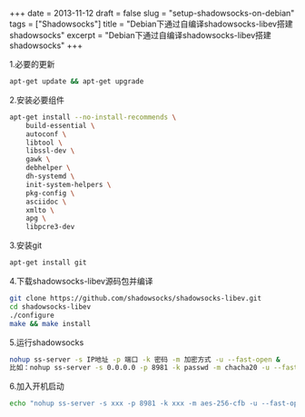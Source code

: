 +++
date = 2013-11-12
draft = false
slug = "setup-shadowsocks-on-debian"
tags = ["Shadowsocks"]
title = "Debian下通过自编译shadowsocks-libev搭建shadowsocks"
excerpt = "Debian下通过自编译shadowsocks-libev搭建shadowsocks"
+++

1.必要的更新
```bash
apt-get update && apt-get upgrade
```
2.安装必要组件
```bash
apt-get install --no-install-recommends \
    build-essential \
    autoconf \
    libtool \
    libssl-dev \
    gawk \
    debhelper \
    dh-systemd \
    init-system-helpers \
    pkg-config \
    asciidoc \
    xmlto \
    apg \
    libpcre3-dev
```
3.安装git
```bash
apt-get install git
```
4.下载shadowsocks-libev源码包并编译
```bash
git clone https://github.com/shadowsocks/shadowsocks-libev.git
cd shadowsocks-libev
./configure
make && make install
```
5.运行shadowsocks
```bash
nohup ss-server -s IP地址 -p 端口 -k 密码 -m 加密方式 -u --fast-open &
比如：nohup ss-server -s 0.0.0.0 -p 8981 -k passwd -m chacha20 -u --fast-open &
```
6.加入开机启动
```bash
echo "nohup ss-server -s xxx -p 8981 -k xxx -m aes-256-cfb -u --fast-open &" >> /etc/rc.local
```